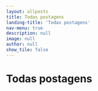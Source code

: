 ```yaml
---
layout: allposts
title: Todas postagens
landing-title: 'Todas postagens'
nav-menu: true
description: null
image: null
author: null
show_tile: false
---
```


<h1>Todas postagens</h1>
